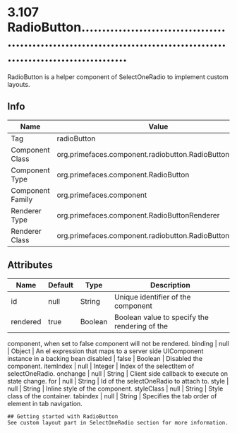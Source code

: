 # 3.107 RadioButton.....................................................................................................................

RadioButton is a helper component of SelectOneRadio to implement custom layouts.

## Info

| Name | Value |
| - | - |
| Tag | radioButton
| Component Class | org.primefaces.component.radiobutton.RadioButton
| Component Type | org.primefaces.component.RadioButton
| Component Family | org.primefaces.component |
| Renderer Type | org.primefaces.component.RadioButtonRenderer
| Renderer Class | org.primefaces.component.radiobutton.RadioButtonRenderer

## Attributes

| Name | Default | Type | Description | 
| --- | --- | --- | --- |
id | null | String | Unique identifier of the component
rendered | true | Boolean | Boolean value to specify the rendering of the
component, when set to false component will not be
rendered.
binding | null | Object | An el expression that maps to a server side UIComponent instance in a backing bean
disabled | false | Boolean | Disabled the component.
itemIndex | null | Integer | Index of the selectItem of selectOneRadio.
onchange | null | String | Client side callback to execute on state change.
for | null | String | Id of the selectOneRadio to attach to.
style | null | String | Inline style of the component.
styleClass | null | String | Style class of the container.
tabindex | null | String | Specifies the tab order of element in tab navigation.
```
## Getting started with RadioButton
See custom layout part in SelectOneRadio section for more information.

